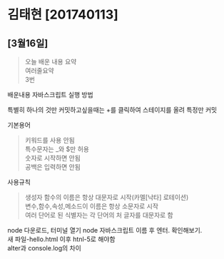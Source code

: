 # 김태현 [201740113]

## [3월16일]
> 오늘 배운 내용 요약 <br />
> 여러줄요약 <br>
> 3번

배운내용
자바스크립트 실행 방법

특별히 하나의 것만 커밋하고싶을때는 +를 클릭하여 스테이지를 올려 특정만 커밋

기본용어
> 키워드를 사용 안됨<br>
>특수문자는 _와 $만 허용<br>
>숫자로 시작하면 안됨<br>
>공백은 입력하면 안됨

사용규칙
>생성자 함수의 이름은 항상 대문자로 시작(카멜[낙타] 로테이션)<br>
>변수,함수,속성,메소드이 이름은 항상 소문자로 시작 <br>
>여러 단어로 된 식별자는 각 단어의 처 글자를 대문자로 함

<table>
node 다운로드, 터미널 열기 node 자바스크립트 이름 후 엔터. 확인해보기.<br>
새 파일-hello.html 이후 htnl-5로 해야함<br>
alter과 console.log의 차이
</table>